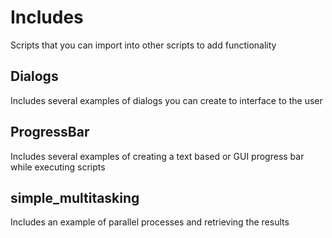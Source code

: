 # Includes
Scripts that you can import into other scripts to add functionality

## Dialogs
Includes several examples of dialogs you can create to interface to the user

## ProgressBar
Includes several examples of creating a text based or GUI progress bar while executing scripts

## simple_multitasking
Includes an example of parallel processes and retrieving the results
